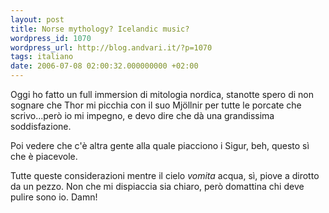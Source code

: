 ```yaml
---
layout: post
title: Norse mythology? Icelandic music?
wordpress_id: 1070
wordpress_url: http://blog.andvari.it/?p=1070
tags: italiano
date: 2006-07-08 02:00:32.000000000 +02:00
---
```

Oggi ho fatto un full immersion di mitologia nordica, stanotte spero di non sognare che Thor mi picchia con il suo Mjöllnir per tutte le porcate che scrivo...però io mi impegno, e devo dire che dà una grandissima soddisfazione.

Poi vedere che c'è altra gente alla quale piacciono i Sigur, beh, questo sì che è piacevole.

Tutte queste considerazioni mentre il cielo <em>vomita</em> acqua, sì, piove a dirotto da un pezzo. Non che mi dispiaccia sia chiaro, però domattina chi deve pulire sono io. Damn!
